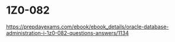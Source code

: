 # 1Z0-082
https://prepdayexams.com/ebook/ebook_details/oracle-database-administration-i-1z0-082-questions-answers/1134
